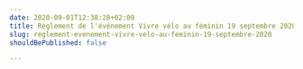 ```yaml
---
date: 2020-09-01T12:38:28+02:00
title: Règlement de l'événement Vivre vélo au féminin 19 septembre 2020
slug: reglement-evenement-vivre-velo-au-feminin-19-septembre-2020
shouldBePublished: false

---
```

